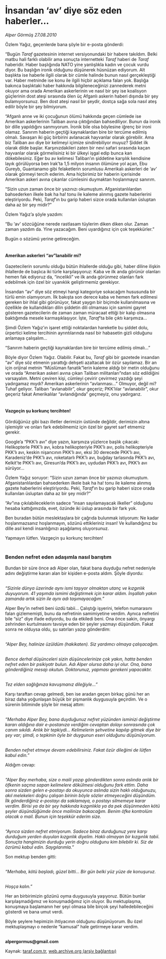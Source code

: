 # İnsandan ‘av’ diye söz eden haberler... 

*Alper Görmüş 27.08.2010*

<div class="yazi"><p>Özlem Yağız, geçenlerde bana şöyle bir e-posta gönderdi:</p>
<p>“Bugün <i>Taraf </i>gazetesinin internet versiyonundaki bir habere takıldım. Belki matbu hali farklı olabilir ama sonuçta internetteki <i>Taraf </i>haberi de <i>Taraf</i> haberidir. Haber başlığında NATO yine yanlışlıkla kadın ve çocuk vurdu diyor. Bu başlığın ironik olduğunu düşünerek hüsnüzan ediyorum. Alt başlıkta ise haberle ilgili olarak bir cümle halinde bunun nasıl gerçekleştiği var. Haber metninde ise konu ile ilgili hiçbir açıklama falan yok. Başlığa bakınca başlıktaki haber hakkında bilgileneceğinizi zannederek metni okuyor ama orada Amerikan askerlerinin ve nasıl bir şey ise koalisyon güçlerinin dost ateşi sırasında ölen üç Afganlı askerin haberi dışında bir şey bulamıyorsunuz. Ben dost ateşi nasıl bir şeydir, dostça sağa sola nasıl ateş edilir böyle bir şey bilmiyorum.</p>
<p>“Afganlı anne ve iki çocuğunun ölümü hakkında geçen cümlede ise Amerikan askerlerinin Taliban avına çıktığından bahsediliyor. Bunun da ironik bir dille yapıldığını sanmıyorum. İronik bile olsa böylesine iğrenç bir ironi olamaz. Sanırım haberin geçtiği kaynaklardan bire bir tercüme edilmiş olmalı. Savaşan iki güç birbirini avlanacak hayvanlar olarak görebilir. Ama biz Taliban avı diye bir kelimeyi içimize sindirebiliyor muyuz? Şiddet ilk olarak dilde başlar. Karşınızdakileri zaten bir nevi safari sırasında kaçan hayvanlar olarak görmelisiniz ki bir ülkeyi işgal edip bunca kan dökebilesiniz. Eğer bu av kelimesi Taliban’ın şiddetine karşılık kendisine layık görülüyorsa ben Irak’ta 1,5 milyon insanın ölümüne yol açan, Ebu Gureyb, Guantanamo gibi felaketlerin sorumlusu Amerikalı askerleri de ‘av’ olarak görmeyi tercih ederim. Ama hiçbirimiz bir haberin içerisinde Amerikan askeri avına çıkanlar cümlesini duymaktan hoşlanmayız sanırım.</p>
<p>“Sizin uzun zaman önce bir yazınızı okumuştum. Afganistanlılardan bahsederken ilkele bak ha ha! tonu ile kaleme alınmış gazete haberlerini eleştiriyordu. Peki, <i>Taraf</i>’ın bu garip haberi sizce orada kullanılan üsluptan daha az bir şey midir?” </p>
<p>Özlem Yağız’a şöyle yazdım:</p>
<p>“Bu ‘av’ sözcüğüne nerede rastlasam tüylerim diken diken olur. Zaman zaman yazdım da. Yine yazacağım. Beni uyardığınız için çok teşekkürler.”</p>
<p>Bugün o sözümü yerine getireceğim.</p>
<h4><br/>Amerikan askerleri “av”lanabilir mi?</h4>
<p>Gazetecilerin sorumlu olduğu bütün ihlallerde olduğu gibi, haber diline ilişkin ihlallerde de başlıca iki türle karşılaşıyoruz: Kaba ve ilk anda görünür olanları hemen fak ediyoruz da, “incelikli” ve ilk anda görünmez olanları fark edebilmek için özel bir uyanıklık geliştirmemiz gerekiyor. </p>
<p>İnsandan “av” diye söz etmeyi hangi kategoriye sokacağım hususunda bir türlü emin olamıyorum. İlk bakışta son derece kaba ve hemen fark edilmesi gereken bir ihlal gibi görünüyor, fakat yaygın bir biçimde kullanılmasına ve özellikle de kullandıkları dilin şiddetin dili olmaması için samimi gayret gösteren gazetecilerin de zaman zaman müracaat ettiği bir kalıp olmasına baktığımda mesele karmaşıklaşıyor. İşte, <i>Taraf</i>’ta bile çıktı karşımıza...</p>
<p>Şimdi Özlem Yağız’ın işaret ettiği noktalardan hareketle bu şiddet dolu, ürpertici kelime tercihinin ayrıntılarında nasıl bir habasetin gizli olduğunu anlamaya çalışalım...</p>
<p>“Sanırım haberin geçtiği kaynaklardan bire bir tercüme edilmiş olmalı...”</p>
<p>Böyle diyor Özlem Yağız. Olabilir. Fakat bu, <i>Taraf</i> gibi bir gazetede insandan “av” diye söz etmenin yarattığı dehşeti azaltacak bir özür sayılamaz. Bir an için orijinal metnin “Müslüman fanatik”lerin kaleme aldığı bir metin olduğunu ve orada “Amerikan askeri avına çıkan Taliban militanları”ndan söz edildiğini varsayalım. Metni çeviren kişi, cümleyi çevirir çevirmez yazdığı şeyi yadırgamaz mıydı? Amerikan askerlerinin “avlanması...” Olmuyor, değil mi? Tuhaf geliyor. Taliban “avlanabilir”, okur geçeriz; PKK’lılar “avlanabilir”, okur geçeriz fakat Amerikalılar “avlandığında” geçmeyiz, onu yadırgarız. </p>
<h4><br/>Vazgeçin şu korkunç tercihten!</h4>
<p>Gördüğünüz gibi bazı illetler derimizin üstünde değildir, derimizin altına işlemiştir ve onları fark edebilmemiz için özel bir gayret sarf etmemiz gerekir.</p>
<p>Google’a “PKK’lı avı” diye yazın, karşınıza yüzlerce başlık çıkacak: Helikopterle PKK’lı avı, kobra helikopteriyle PKK’lı avı, polis helikopteriyle PKK’lı avı, keskin nişancının PKK’lı avı, eksi 30 derecede PKK’lı avı, Karadeniz’de PKK’lı avı, roketatarlı PKK’lı avı, buğday tarlasında PKK’lı avı, Kelkit’te PKK’lı avı, Giresun’da PKK’lı avı, uydudan PKK’lı avı, PKK’lı avı sürüyor...</p>
<p>Özlem Yağız soruyor: “Sizin uzun zaman önce bir yazınızı okumuştum. Afganistanlılardan bahsederken ilkele bak ha ha! tonu ile kaleme alınmış gazete haberlerini eleştiriyordu. Peki, <i>Taraf</i>’ın bu garip haberi sizce orada kullanılan üsluptan daha az bir şey midir?” </p>
<p>“Av”ına çıkılabileceklerin sadece “insan sayılamayacak ilkeller” olduğunu hesaba kattığımızda, evet, özünde iki üslup arasında bir fark yok.</p>
<p>Ben buradan bütün meslektaşlara bir çağrıda bulunmak istiyorum: Ne kadar hoşlanmazsanız hoşlanmayın, sözünü ettikleriniz insan! Ve kullandığınız bu dille asıl kendi insanlığınızı aşağılamış oluyorsunuz.</p>
<p>Yapmayın lütfen. Vazgeçin şu korkunç tercihten!</p>
<p> </p>
<h3><br/>Benden nefret eden adaşımla nasıl barıştım</h3>
<p>Bundan bir süre önce adı Alper olan, fakat bana duyduğu nefret nedeniyle adını değiştirme kararı alan bir kişiden e-posta aldım. Şöyle diyordu: </p>
<p><i><br/>“Sizinle dünya üzerinde aynı ismi taşıyor olmaktan utanç ve kızgınlık duyuyorum. 41 yaşımda ismimi değiştirmek için karar aldım. İnşallah yakın zamanda artık sizin ile aynı adı taşımayacağım.”</i></p>
<p>Alper Bey’in nefreti beni üzdü tabii... Çalıştığı işyerini, telefon numarasını falan gizlememişti, bunu da nefretinin samimiyetine verdim. Aynıca nefretini bile “siz” diye ifade ediyordu, bu da etkiledi beni. Ona önce sakin, önyargı zehrinden kurtulmasını tavsiye eden bir şeyler yazmayı düşündüm. Fakat sonra ne olduysa oldu, şu satırları yazıp gönderdim:</p>
<p><i><br/>“Alper Bey, halinize üzüldüm (hakikaten). Siz yardımcı olmaya çalışacağım.</i></p>
<p><i><br/>Bence derhal düşünceleri sizin düşüncelerinize çok yakın, hatta benden nefret eden bir psikiyatr bulun. Adı Alper olursa daha iyi olur. Ona, bana gönderdiğiniz mesajı okutun. Doktorunuz, yapması gerekeni yapacaktır.</i></p>
<p><i><br/>Tez elden sağlığınıza kavuşmanız dileğiyle...”</i></p>
<p>Karşı taraftan cevap gelmedi, ben ise aradan geçen birkaç günü her an biraz daha yoğunlaşan büyük bir pişmanlık duygusuyla geçirdim. Ve o sürenin bitiminde şöyle bir mesaj attım: </p>
<p><i><br/>“Merhaba Alper Bey, bana duyduğunuz nefret yüzünden isminizi değiştirme kararı aldığına dair e-postanıza verdiğim cevaptan dolayı sonrasında çok canım sıkıldı. Anlık bir tepkiydi... Kelimelerin şehvetine kapılıp gitmek diye bir şey var; şimdi, o tepkinin öyle bir duygunun eseri olduğunu düşünüyorum.</i></p>
<p><i><br/>Benden nefret etmeye devam edebilirsiniz. Fakat özür dileğimi de lütfen kabul edin.”</i></p>
<p>Aldığım cevap:</p>
<p><i><br/>“Alper Bey merhaba, size o maili yazıp gönderdikten sonra aslında anlık bir öfkenin saçma sapan kelimelere dökülmesi olduğunu fark ettim. Daha sonra sizden gelen e-postayı da okuyunca aslında sizin haklı olduğunuzu, akıl melekeleri doğru çalışan birinin böyle sözler etmeyeceğini düşündüm. İlk gönderdiğiniz e-postayı da saklamaya, o postayı silmemeye karar verdim. Birisi ya da bir şey hakkında kızgınlıkla ya da pek düşünmeden kötü şeyler düşündüğümde önce mailinize bakacağım. Benim öfke kontrolüm olacak o mail. Bunun için teşekkür ederim size. </i></p>
<p><i><br/>“Ayrıca sizden nefret etmiyorum. Sadece biraz durduğunuz yere karşı durduğum yerden duyulan kızgınlık diyelim. Haklı olmayan bir kızgınlık tabii. Sonuçta hangimizin durduğu yerin doğru olduğunu kim bilebilir ki. Siz de özrümü kabul edin. Saygılarımla.”</i></p>
<p>Son mektup benden gitti:</p>
<p><i><br/>“Merhaba, kötü başladı, güzel bitti... Bir gün belki yüz yüze de konuşuruz.</i></p>
<p><i><br/>Hoşça kalın.”</i></p>
<p>Her an birbirimizin gözünü oyma duygusuyla yaşıyoruz. Bütün bunlar karşılaşmadığımız ve konuşmadığımız için oluyor. Bu mektuplaşma, konuşmaya başlamanın her şeyi olmasa bile birçok şeyi halledebileceğini gösterdi ve bana umut verdi.</p>
<p>Böyle şeylere hepimizin ihtiyacının olduğunu düşünüyorum. Bu özel mektuplaşmayı o nedenle “kamusal” hale getirmeye karar verdim.</p>
<p><b><br/>alpergormus@gmail.com</b></p></div>

Kaynak: [taraf.com.tr](http://www.taraf.com.tr:80/alper-gormus/makale-insandan-av-diye-soz-eden-haberler.htm), [web.archive.org (arşiv bağlantısı)](http://web.archive.org/web/20100828193052/http://www.taraf.com.tr:80/alper-gormus/makale-insandan-av-diye-soz-eden-haberler.htm)
